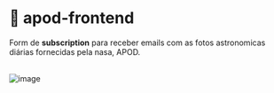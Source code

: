 # 📡 apod-frontend

Form de **subscription** para receber emails com as fotos astronomicas diárias fornecidas pela nasa, APOD.
<br/><br/>

![image](https://github.com/Lebackrobot/apod-frontend/assets/49316490/ff1caf9a-058e-4006-b3ae-48bb63fd6b60)
